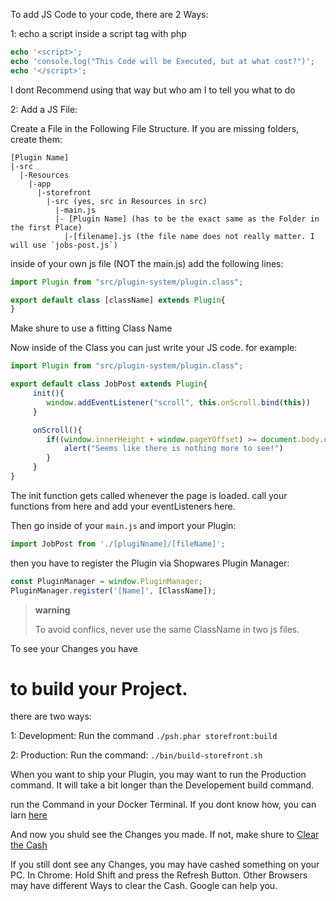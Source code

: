 To add JS Code to your code, there are 2 Ways:

1: echo a script inside a script tag with php

```php
echo '<script>';
echo 'console.log("This Code will be Executed, but at what cost?")';
echo '</script>';
```

I dont Recommend using that way but who am I to tell you what to do

2: Add a JS File:

Create a File in the Following File Structure. If you are missing folders, create them:
```
[Plugin Name]
|-src
  |-Resources
    |-app
      |-storefront
        |-src (yes, src in Resources in src)
          |-main.js
          |- [Plugin Name] (has to be the exact same as the Folder in the first Place)
            |-[filename].js (the file name does not really matter. I will use `jobs-post.js`)
```

inside of your own js file (NOT the main.js) add the following lines:
```js
import Plugin from "src/plugin-system/plugin.class";

export default class [className] extends Plugin{
}
```
Make shure to use a fitting Class Name

Now inside of the Class you can just write your JS code. for example:
```js
import Plugin from "src/plugin-system/plugin.class";

export default class JobPost extends Plugin{
     init(){
        window.addEventListener("scroll", this.onScroll.bind(this))
     }

     onScroll(){
        if((window.innerHeight + window.pageYOffset) >= document.body.offsetHeight){
            alert("Seems like there is nothing more to see!")
        }
     }
}
```

The init function gets called whenever the page is loaded. call your functions from here and add your eventListeners here.

Then go inside of your `main.js` and import your Plugin:
```js
import JobPost from './[plugiNname]/[fileName]';
```

then you have to register the Plugin via Shopwares Plugin Manager:
```js
const PluginManager = window.PluginManager;
PluginManager.register('[Name]', [ClassName]);
```

>__warning__
>
> To avoid conflics, never use the same ClassName in two js files.

To see your Changes you have
# to build your Project.
there are two ways:

1: Development:
Run the command `./psh.phar storefront:build`

2: Production:
Run the command: `./bin/build-storefront.sh`

When you want to ship your Plugin, you may want to run the Production command. It will take a bit longer than the Developement build command.

run the Command in your Docker Terminal. If you dont know how, you can larn [here](https://github.com/kollhdxdlp/ShopwarePluginQuickstartGuide/tree/main/sideguids)

And now you shuld see the Changes you made. If not, make shure to [Clear the Cash](https://github.com/kollhdxdlp/ShopwarePluginQuickstartGuide/blob/main/sideguids/clearCash.md)

If you still dont see any Changes, you may have cashed something on your PC. In Chrome: Hold Shift and press the Refresh Button. Other Browsers may have different Ways to clear the Cash. Google can help you.
